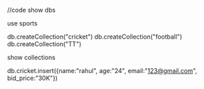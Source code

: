 //code 
show dbs

use sports

db.createCollection("cricket")
db.createCollection("football")
db.createCollection("TT")

show collections

db.cricket.insert({name:"rahul", age:"24", email:"123@gmail.com", bid_price:"30K"})

